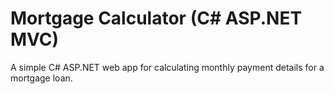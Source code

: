 # Mortgage Calculator (C# ASP.NET MVC)

A simple C# ASP.NET web app for calculating monthly payment details for a mortgage loan.
